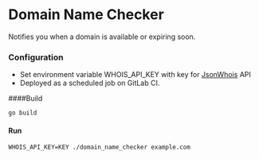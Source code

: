 # Domain Name Checker

Notifies you when a domain is available or expiring soon.

### Configuration

- Set environment variable WHOIS_API_KEY with key for [JsonWhois](https://jsonwhois.io/) API
- Deployed as a scheduled job on GitLab CI.

####Build

```shell
go build
```

#### Run

```shell
WHOIS_API_KEY=KEY ./domain_name_checker example.com 
```
